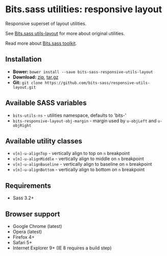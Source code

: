 # Bits.sass utilities: responsive layout

Responsive superset of layout utilities.

See [Bits.sass utils-layout](https://github.com/bits-sass/utils-layout) for more
about original utilities.

Read more about [Bits.sass toolkit](https://github.com/bits-sass/bits.sass).

## Installation

* __Bower:__ `bower install --save bits-sass-responsive-utils-layout`
* __Download:__ [zip](https://github.com/bits-sass/responsive-utils-layout/zipball/master), [tar.gz](https://github.com/bits-sass/responsive-utils-layout/tarball/master)
* __Git:__ `git clone https://github.com/bits-sass/responsive-utils-layout.git`

## Available SASS variables

* `bits-utils-ns` - utilities namespace, defaults to 'bits-'
* `bits-responsive-layout-obj-margin` - margin used by `u-objLeft` and `u-objRight`

## Available utility classes

* `v[n]-u-alignTop` - vertically align to top on `n` breakpoint
* `v[n]-u-alignMiddle` - vertically align to middle on `n` breakpoint
* `v[n]-u-alignBaseline` - vertically align to baseline on `n` breakpoint
* `v[n]-u-alignBottom` - vertically align to bottom on `n` breakpoint

## Requirements

* Sass 3.2+

## Browser support

* Google Chrome (latest)
* Opera (latest)
* Firefox 4+
* Safari 5+
* Internet Explorer 9+ (IE 8 requires a build step)